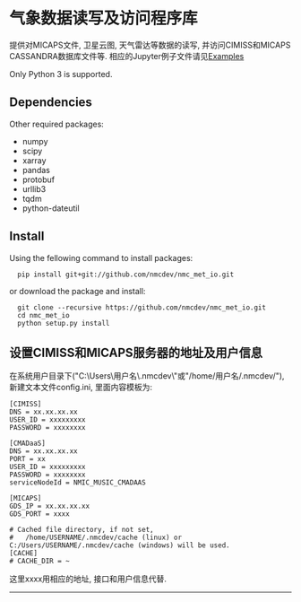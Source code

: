 # 气象数据读写及访问程序库
提供对MICAPS文件, 卫星云图, 天气雷达等数据的读写, 并访问CIMISS和MICAPS CASSANDRA数据库文件等.
相应的Jupyter例子文件请见[Examples](https://nbviewer.jupyter.org/github/nmcdev/nmc_met_io/tree/master/examples/)

Only Python 3 is supported.

## Dependencies
Other required packages:

- numpy
- scipy
- xarray
- pandas
- protobuf
- urllib3
- tqdm
- python-dateutil

## Install
Using the fellowing command to install packages:
```
  pip install git+git://github.com/nmcdev/nmc_met_io.git
```

or download the package and install:
```
  git clone --recursive https://github.com/nmcdev/nmc_met_io.git
  cd nmc_met_io
  python setup.py install
```

## 设置CIMISS和MICAPS服务器的地址及用户信息
在系统用户目录下("C:\Users\用户名\\.nmcdev\\"或"/home/用户名/.nmcdev/"), 新建文本文件config.ini, 里面内容模板为:
```
[CIMISS]
DNS = xx.xx.xx.xx
USER_ID = xxxxxxxxx
PASSWORD = xxxxxxxx

[CMADaaS]
DNS = xx.xx.xx.xx
PORT = xx
USER_ID = xxxxxxxxx
PASSWORD = xxxxxxxx
serviceNodeId = NMIC_MUSIC_CMADAAS

[MICAPS]
GDS_IP = xx.xx.xx.xx
GDS_PORT = xxxx

# Cached file directory, if not set,
#   /home/USERNAME/.nmcdev/cache (linux) or C:/Users/USERNAME/.nmcdev/cache (windows) will be used.
[CACHE]
# CACHE_DIR = ~ 
```
这里xxxx用相应的地址, 接口和用户信息代替.

---
